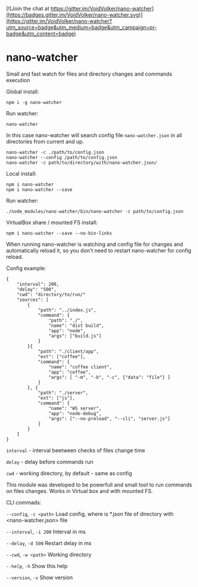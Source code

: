 [![Join the chat at https://gitter.im/VoidVolker/nano-watcher](https://badges.gitter.im/VoidVolker/nano-watcher.svg)](https://gitter.im/VoidVolker/nano-watcher?utm_source=badge&utm_medium=badge&utm_campaign=pr-badge&utm_content=badge)

# nano-watcher

Small and fast watch for files and directory changes and commands execution

Global install:

    npm i -g nano-watcher

Run watcher:

    nano-watcher

In this case nano-watcher will search config file `nano-watcher.json` in all directories from current and up.

    nano-watcher -c ./path/to/config.json
    nano-watcher --config /path/to/config.json
    nano-watcher -c path/to/directory/with/nano-watcher.json/

Local install:

    npm i nano-watcher
    npm i nano-watcher --save

Run watcher:

    ./node_modules/nano-watcher/bin/nano-watcher -c path/to/config.json


VirtualBox share / mounted FS install:

    npm i nano-watcher --save --no-bin-links

When running nano-watcher is watching and config file for changes and automatically reload it, so you don't need to restart nano-watcher for config reload.

Config example:

    {
        "interval": 200,
        "delay": "500",
        "cwd": "directory/to/run/"
        "sources": [
            {
                "path": "../index.js",
                "command": {
                    "path": "./",
                    "name": "dist build",
                    "app": "node",
                    "args": ["build.js"]
                }
            }{
                "path": "./client/app",
                "ext": ["coffee"],
                "command": {
                    "name": "coffee client",
                    "app": "coffee",
                    "args": [ "-m", "-b", "-c", {"data": "file"} ]
                }
            }, {
                "path": "./server",
                "ext": ["js"],
                "command": {
                    "name": "WS server",
                    "app": "node-debug",
                    "args": ["--no-preload", "--cli", "server.js"]
                }
            }
        ]
    }

`interval` - interval beetween checks of files change time

`delay` - delay before commands run

`cwd` - working directory, by default - same as config

This module was developed to be powerfull and small tool to run commands on files changes. Works in Virtual box and with mounted FS.

CLI commads:

`--config`, `-c <path>`    Load config, where <path> is *.json file of directory with <nano-watcher.json> file

`--interval`, `-i 200`     Interval in ms

`--delay`, `-d 500`        Restart delay in ms

`--cwd`, `-w <path>`       Working directory

`--help`, `-h`             Show this help

`--version`, `-v`          Show version

